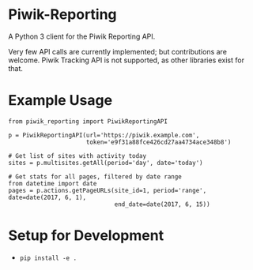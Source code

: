 # Piwik-Reporting

A Python 3 client for the Piwik Reporting API.

Very few API calls are currently implemented; but contributions are welcome.
Piwik Tracking API is not supported, as other libraries exist for that.

# Example Usage

```
from piwik_reporting import PiwikReportingAPI

p = PiwikReportingAPI(url='https://piwik.example.com',
                      token='e9f31a88fce426cd27aa4734ace348b8')

# Get list of sites with activity today
sites = p.multisites.getAll(period='day', date='today')

# Get stats for all pages, filtered by date range
from datetime import date
pages = p.actions.getPageURLs(site_id=1, period='range', date=date(2017, 6, 1),
                              end_date=date(2017, 6, 15))
```

# Setup for Development

* `pip install -e .`
